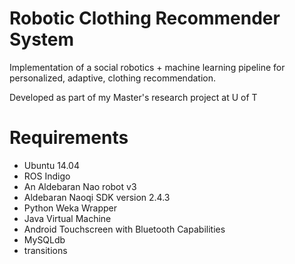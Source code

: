 # Robotic Clothing Recommender System

Implementation of a social robotics + machine learning pipeline for personalized, adaptive, clothing recommendation.

Developed as part of my Master's research project at U of T

# Requirements
* Ubuntu 14.04
* ROS Indigo
* An Aldebaran Nao robot v3
* Aldebaran Naoqi SDK version 2.4.3
* Python Weka Wrapper
* Java Virtual Machine
* Android Touchscreen with Bluetooth Capabilities
* MySQLdb
* transitions

